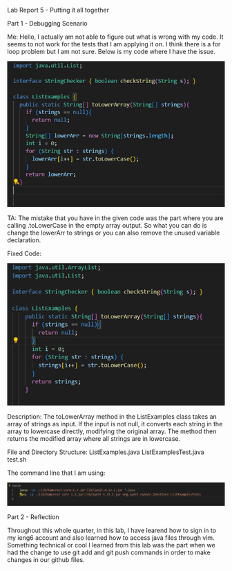 Lab Report 5 - Putting it all together

Part 1 - Debugging Scenario

Me: Hello, I actually am not able to figure out what is wrong with my code. It seems to not work for the tests that I am applying it on. I think there is a for loop problem but I am not sure. Below is my code where I have the issue.

![Image](lab5.1.png)

TA: The mistake that you have in the given code was the part where you are calling .toLowerCase in the empty array output. So what you can do is change the lowerArr to strings or you can also remove the unused variable declaration.

Fixed Code:

![Image](lab5.2.png)

Description:
The toLowerArray method in the ListExamples class takes an array of strings as input. If the input is not null, it converts each string in the array to lowercase directly, modifying the original array. The method then returns the modified array where all strings are in lowercase.

File and Directory Structure:
ListExamples.java
ListExamplesTest.java
test.sh

The command line that I am using:

![Image](lab5.3.png)

Part 2 - Reflection

Throughout this whole quarter, in this lab, I have learend how to sign in to my ieng6 account and also learned how to access java files through vim. Something technical or cool I learned from this lab was the part when we had the change to use git add and git push commands in order to make changes in our github files.
